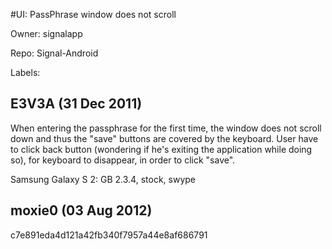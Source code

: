 #UI: PassPhrase window does not scroll

Owner: signalapp

Repo: Signal-Android

Labels: 

## E3V3A (31 Dec 2011)

When entering the passphrase for the first time, the window does not scroll down and thus the "save" buttons are covered by the keyboard. User have to click back button (wondering if he's exiting the application while doing so), for keyboard to disappear, in order to click "save". 

Samsung Galaxy S 2: GB 2.3.4, stock, swype


## moxie0 (03 Aug 2012)

c7e891eda4d121a42fb340f7957a44e8af686791


